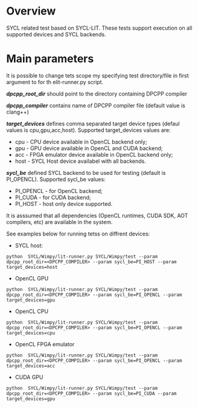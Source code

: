# Overview
SYCL related test based on SYCL-LIT. These tests support
execution on all supported devices and SYCL backends.


# Main parameters
It is possible to change tets scope my specifying test directory/file in first
argument to for th elit-runner.py script.

***dpcpp_root_dir*** should point to the directory containing DPCPP compiler

***dpcpp_compiler*** contains name of DPCPP compiler file (default value is clang++)

***target_devices*** defines comma separated target device types (defaul values is
 cpu,gpu,acc,host). Supported target_devices values are:
 - cpu  - CPU device available in OpenCL backend only;
 - gpu  - GPU device available in OpenCL and CUDA backend;
 - acc  - FPGA emulator device available in OpenCL backend only;
 - host - SYCL Host device availabel with all backends.

***sycl_be*** defined SYCL backend to be used for testing (default is PI_OPENCL).
Supported sycl_be values:
 - PI_OPENCL - for OpenCL backend;
 - PI_CUDA - for CUDA backend;
 - PI_HOST - host only device supported.

It is asssumed that all dependencies (OpenCL runtimes,
CUDA SDK, AOT compilers, etc) are available in the system.


See examples below for running tetss on diffrent devices:
 - SYCL host:
```
python  SYCL/Wimpy/lit-runner.py SYCL/Wimpy/test --param dpcpp_root_dir=<DPCPP_COMPILER> --param sycl_be=PI_HOST --param target_devices=host
```
 - OpenCL GPU
```
python  SYCL/Wimpy/lit-runner.py SYCL/Wimpy/test --param dpcpp_root_dir=<DPCPP_COMPILER> --param sycl_be=PI_OPENCL --param target_devices=gpu
```
 - OpenCL CPU
```
python  SYCL/Wimpy/lit-runner.py SYCL/Wimpy/test --param dpcpp_root_dir=<DPCPP_COMPILER> --param sycl_be=PI_OPENCL --param target_devices=cpu
```
 - OpenCL FPGA emulator
```
python  SYCL/Wimpy/lit-runner.py SYCL/Wimpy/test --param dpcpp_root_dir=<DPCPP_COMPILER> --param sycl_be=PI_OPENCL --param target_devices=acc
```
 * CUDA GPU
```
python  SYCL/Wimpy/lit-runner.py SYCL/Wimpy/test --param dpcpp_root_dir=<DPCPP_COMPILER> --param sycl_be=PI_CUDA --param target_devices=gpu
```




